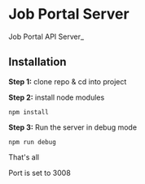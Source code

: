 # Job Portal Server

Job Portal API Server\_

## Installation

**Step 1:** clone repo & cd into project

**Step 2:** install node modules

```
npm install
```

**Step 3:** Run the server in debug mode

```
npm run debug
```

That's all

Port is set to 3008
